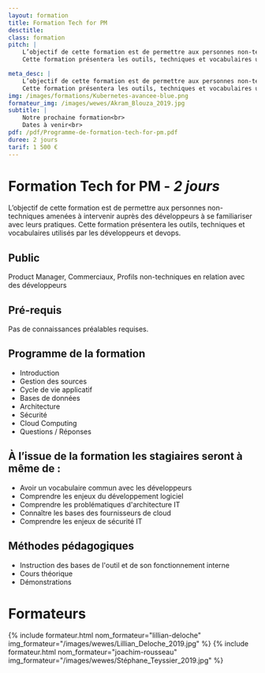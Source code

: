 ```yaml
---
layout: formation
title: Formation Tech for PM
desctitle: 
class: formation
pitch: |
    L’objectif de cette formation est de permettre aux personnes non-techniques amenées à intervenir auprès des développeurs à se familiariser avec leurs pratiques.
    Cette formation présentera les outils, techniques et vocabulaires utilisés par les développeurs et devops.

meta_desc: |
    L’objectif de cette formation est de permettre aux personnes non-techniques amenées à intervenir auprès des développeurs à se familiariser avec leurs pratiques.
    Cette formation présentera les outils, techniques et vocabulaires utilisés par les développeurs et devops.
img: /images/formations/Kubernetes-avancee-blue.png
formateur_img: /images/wewes/Akram_Blouza_2019.jpg
subtitle: |
    Notre prochaine formation<br>
    Dates à venir<br>
pdf: /pdf/Programme-de-formation-tech-for-pm.pdf
duree: 2 jours
tarif: 1 500 €
---
```


# Formation Tech for PM - *2 jours*


L’objectif de cette formation est de permettre aux personnes non-techniques amenées à intervenir auprès des développeurs à se familiariser avec leurs pratiques. 
Cette formation présentera les outils, techniques et vocabulaires utilisés par les développeurs et devops.


## Public

Product Manager, Commerciaux, Profils non-techniques en relation avec des développeurs

## Pré-requis


Pas de connaissances préalables requises.


## Programme de la formation

* Introduction
* Gestion des sources
* Cycle de vie applicatif
* Bases de données
* Architecture
* Sécurité
* Cloud Computing
* Questions / Réponses

## À l’issue de la formation les stagiaires seront à même de :

* Avoir un vocabulaire commun avec les développeurs
* Comprendre les enjeux du développement logiciel
* Comprendre les problématiques d'architecture IT
* Connaître les bases des fournisseurs de cloud
* Comprendre les enjeux de sécurité IT


## Méthodes pédagogiques

* Instruction des bases de l'outil et de son fonctionnement interne
* Cours théorique
* Démonstrations


# Formateurs

{% include formateur.html nom_formateur="lillian-deloche" img_formateur="/images/wewes/Lillian_Deloche_2019.jpg" %}
{% include formateur.html nom_formateur="joachim-rousseau" img_formateur="/images/wewes/Stéphane_Teyssier_2019.jpg" %}
